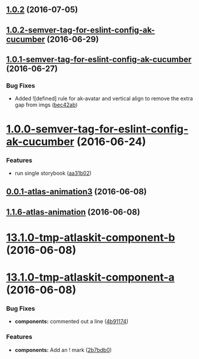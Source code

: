 <a name="1.0.2"></a>
## [1.0.2](https://bitbucket.org/atlassian/https://bitbucket.org/atlassian/atlaskit/compare/1.0.2-semver-tag-for-eslint-config-ak-cucumber...v1.0.2) (2016-07-05)



<a name="1.0.2-semver-tag-for-eslint-config-ak-cucumber"></a>
## [1.0.2-semver-tag-for-eslint-config-ak-cucumber](https://bitbucket.org/atlassian/https://bitbucket.org/atlassian/atlaskit/compare/1.0.1-semver-tag-for-eslint-config-ak-cucumber...1.0.2-semver-tag-for-eslint-config-ak-cucumber) (2016-06-29)



<a name="1.0.1-semver-tag-for-eslint-config-ak-cucumber"></a>
## [1.0.1-semver-tag-for-eslint-config-ak-cucumber](https://bitbucket.org/atlassian/https://bitbucket.org/atlassian/atlaskit/compare/1.0.0-semver-tag-for-eslint-config-ak-cucumber...1.0.1-semver-tag-for-eslint-config-ak-cucumber) (2016-06-27)


### Bug Fixes

* Added ![defined] rule for ak-avatar and vertical align to remove the extra gap from imgs ([bec42ab](https://bitbucket.org/atlassian/https://bitbucket.org/atlassian/atlaskit/commits/bec42ab))



<a name="1.0.0-semver-tag-for-eslint-config-ak-cucumber"></a>
# [1.0.0-semver-tag-for-eslint-config-ak-cucumber](https://bitbucket.org/atlassian/https://bitbucket.org/atlassian/atlaskit/compare/0.0.1-atlas-animation3...1.0.0-semver-tag-for-eslint-config-ak-cucumber) (2016-06-24)


### Features

* run single storybook ([aa31b02](https://bitbucket.org/atlassian/https://bitbucket.org/atlassian/atlaskit/commits/aa31b02))



<a name="0.0.1-atlas-animation3"></a>
## [0.0.1-atlas-animation3](https://bitbucket.org/atlassian/https://bitbucket.org/atlassian/atlaskit/compare/1.1.6-atlas-animation...0.0.1-atlas-animation3) (2016-06-08)



<a name="1.1.6-atlas-animation"></a>
## [1.1.6-atlas-animation](https://bitbucket.org/atlassian/https://bitbucket.org/atlassian/atlaskit/compare/13.1.0-tmp-atlaskit-component-b...1.1.6-atlas-animation) (2016-06-08)



<a name="13.1.0-tmp-atlaskit-component-b"></a>
# [13.1.0-tmp-atlaskit-component-b](https://bitbucket.org/atlassian/https://bitbucket.org/atlassian/atlaskit/compare/13.1.0-tmp-atlaskit-component-a...13.1.0-tmp-atlaskit-component-b) (2016-06-08)



<a name="13.1.0-tmp-atlaskit-component-a"></a>
# [13.1.0-tmp-atlaskit-component-a](https://bitbucket.org/atlassian/https://bitbucket.org/atlassian/atlaskit/compare/12.2.1-tmp-atlaskit-component-a...13.1.0-tmp-atlaskit-component-a) (2016-06-08)


### Bug Fixes

* **components:** commented out a line ([4b91174](https://bitbucket.org/atlassian/https://bitbucket.org/atlassian/atlaskit/commits/4b91174))


### Features

* **components:** Add an ! mark ([2b7bdb0](https://bitbucket.org/atlassian/https://bitbucket.org/atlassian/atlaskit/commits/2b7bdb0))



